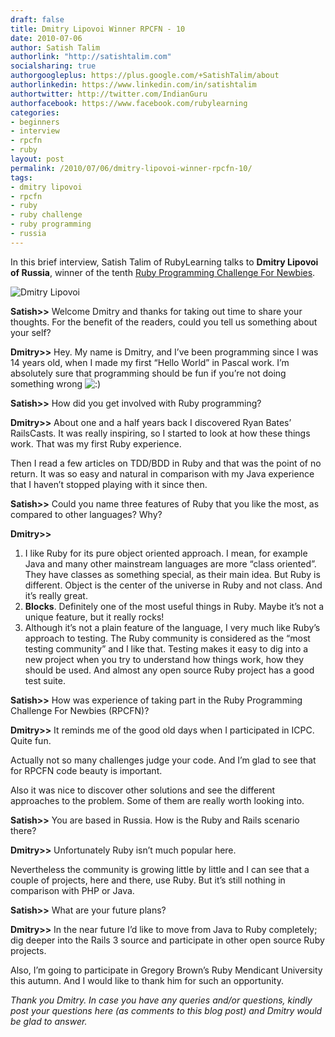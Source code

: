 ```yaml
---
draft: false
title: Dmitry Lipovoi Winner RPCFN - 10
date: 2010-07-06
author: Satish Talim
authorlink: "http://satishtalim.com"
socialsharing: true
authorgoogleplus: https://plus.google.com/+SatishTalim/about
authorlinkedin: https://www.linkedin.com/in/satishtalim
authortwitter: http://twitter.com/IndianGuru
authorfacebook: https://www.facebook.com/rubylearning
categories:
- beginners
- interview
- rpcfn
- ruby
layout: post
permalink: /2010/07/06/dmitry-lipovoi-winner-rpcfn-10/
tags:
- dmitry lipovoi
- rpcfn
- ruby
- ruby challenge
- ruby programming
- russia
---
```

In this brief interview, Satish Talim of RubyLearning talks to **Dmitry
Lipovoi of Russia**, winner of the tenth [Ruby Programming Challenge For
Newbies](http://rubylearning.com/blog/2010/05/25/rpcfn-business-hours-10/).<!--more-->

![Dmitry
Lipovoi](http://www.rubylearning.com/images/photo-for-rpcfn.jpg "Dmitry Lipovoi")

**Satish\>\>** Welcome Dmitry and thanks for taking out time to share
your thoughts. For the benefit of the readers, could you tell us
something about your self?

**Dmitry\>\>** Hey. My name is Dmitry, and I’ve been programming since I
was 14 years old, when I made my first “Hello World” in Pascal work. I’m
absolutely sure that programming should be fun if you’re not doing
something wrong
![:)](http://rubylearning.com/blog/wp-includes/images/smilies/icon_smile.gif)

**Satish\>\>** How did you get involved with Ruby programming?

**Dmitry\>\>** About one and a half years back I discovered Ryan Bates’
RailsCasts. It was really inspiring, so I started to look at how these
things work. That was my first Ruby experience.

Then I read a few articles on TDD/BDD in Ruby and that was the point of
no return. It was so easy and natural in comparison with my Java
experience that I haven’t stopped playing with it since then.

**Satish\>\>** Could you name three features of Ruby that you like the
most, as compared to other languages? Why?

**Dmitry\>\>**

1.  I like Ruby for its pure object oriented approach. I mean, for
    example Java and many other mainstream languages are more “class
    oriented”. They have classes as something special, as their main
    idea. But Ruby is different. Object is the center of the universe in
    Ruby and not class. And it’s really great.
2.  **Blocks**. Definitely one of the most useful things in Ruby. Maybe
    it’s not a unique feature, but it really rocks!
3.  Although it’s not a plain feature of the language, I very much like
    Ruby’s approach to testing. The Ruby community is considered as the
    “most testing community” and I like that. Testing makes it easy to
    dig into a new project when you try to understand how things work,
    how they should be used. And almost any open source Ruby project has
    a good test suite.

**Satish\>\>** How was experience of taking part in the Ruby Programming
Challenge For Newbies (RPCFN)?

**Dmitry\>\>** It reminds me of the good old days when I participated in
ICPC. Quite fun.

Actually not so many challenges judge your code. And I’m glad to see
that for RPCFN code beauty is important.

Also it was nice to discover other solutions and see the different
approaches to the problem. Some of them are really worth looking into.

**Satish\>\>** You are based in Russia. How is the Ruby and Rails
scenario there?

**Dmitry\>\>** Unfortunately Ruby isn’t much popular here.

Nevertheless the community is growing little by little and I can see
that a couple of projects, here and there, use Ruby. But it’s still
nothing in comparison with PHP or Java.

**Satish\>\>** What are your future plans?

**Dmitry\>\>** In the near future I’d like to move from Java to Ruby
completely; dig deeper into the Rails 3 source and participate in other
open source Ruby projects.

Also, I’m going to participate in Gregory Brown’s Ruby Mendicant
University this autumn. And I would like to thank him for such an
opportunity.

*Thank you Dmitry. In case you have any queries and/or questions, kindly
post your questions here (as comments to this blog post) and Dmitry
would be glad to answer.*
